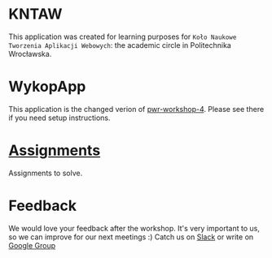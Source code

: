 # KNTAW
This application was created for learning purposes for `Koło Naukowe Tworzenia Aplikacji Webowych`: the academic circle in Politechnika Wrocławska.

# WykopApp
This application is the changed verion of [pwr-workshop-4](https://github.com/hussar-academy/pwr-workshop-4). Please see there if you need setup instructions.

# [Assignments](https://github.com/hussar-academy/pwr-workshop-5/blob/master/assignments.md)

Assignments to solve.

# Feedback

We would love your feedback after the workshop. It's very important to us, so we can improve for our next meetings :)
Catch us on [Slack](https://kntaw.slack.com/messages/general/) or write on [Google Group](https://groups.google.com/forum/#!topic/kntaw/OC-8gEVeBqg)

